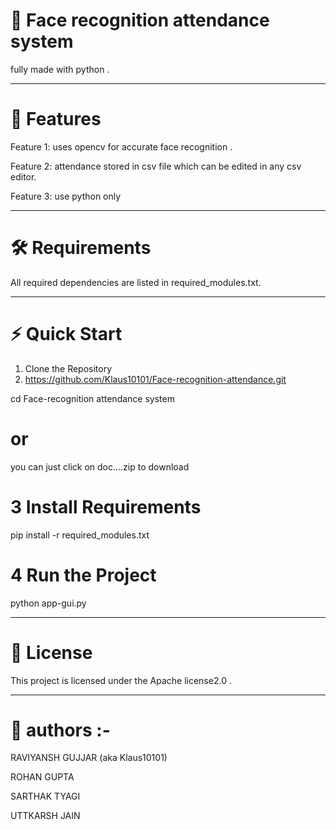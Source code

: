 # 🚀 Face recognition attendance system

fully made with python .


---

# 🌟 Features

Feature 1: uses opencv for accurate face recognition .

Feature 2: attendance stored in csv file which can be edited in any csv editor.

Feature 3: use python only



---

# 🛠️ Requirements

All required dependencies are listed in required_modules.txt.


---

# ⚡ Quick Start

 1. Clone the Repository
2. https://github.com/Klaus10101/Face-recognition-attendance.git

cd Face-recognition attendance system 


# or

you can just click on doc....zip 
to download




# 3 Install Requirements

pip install -r required_modules.txt


# 4 Run the Project

python app-gui.py







---

# 📃 License

This project is licensed under the Apache license2.0 .



---


# 👥 authors :-

RAVIYANSH GUJJAR (aka Klaus10101)

ROHAN GUPTA

SARTHAK TYAGI

UTTKARSH JAIN


